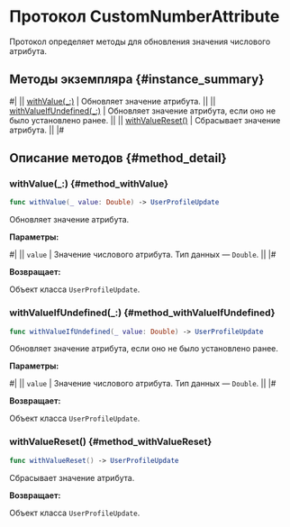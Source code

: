 # Протокол CustomNumberAttribute

Протокол определяет методы для обновления значения числового атрибута.

## Методы экземпляра {#instance_summary}

#|
|| [withValue(_:)](#method_withValue) | Обновляет значение атрибута. ||
|| [withValueIfUndefined(_:)](#method_withValueIfUndefined) | Обновляет значение атрибута, если оно не было установлено ранее. ||
|| [withValueReset()](#method_withValueReset) | Сбрасывает значение атрибута. ||
|#

## Описание методов {#method_detail}

### withValue(_:) {#method_withValue}

```swift translate=no
func withValue(_ value: Double) -> UserProfileUpdate
```

Обновляет значение атрибута.

**Параметры:**

#|
|| `value` | Значение числового атрибута. Тип данных — `Double`. ||
|#

**Возвращает:**

Объект класса `UserProfileUpdate`.

### withValueIfUndefined(_:) {#method_withValueIfUndefined}

```swift translate=no
func withValueIfUndefined(_ value: Double) -> UserProfileUpdate
```

Обновляет значение атрибута, если оно не было установлено ранее.

**Параметры:**

#|
|| `value` | Значение числового атрибута. Тип данных — `Double`. ||
|#

**Возвращает:**

Объект класса `UserProfileUpdate`.

### withValueReset() {#method_withValueReset}

```swift translate=no
func withValueReset() -> UserProfileUpdate
```

Сбрасывает значение атрибута.

**Возвращает:**

Объект класса `UserProfileUpdate`.
